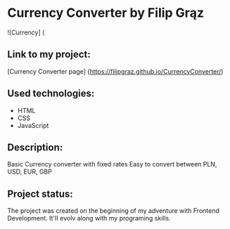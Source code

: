 # Currency Converter by Filip Grąz
![Currency] (

## Link to my project:
[Currency Converter page] (https://filipgraz.github.io/CurrencyConverter/)

## Used technologies:

- HTML
- CSS
- JavaScript

## Description:

Basic Currency converter with fixed rates
Easy to convert between PLN, USD, EUR, GBP

## Project status:

The project was created on the beginning of my adventure with Frontend Development. It'II evolv along with my programing skills.

